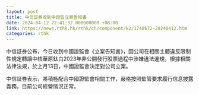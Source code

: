 ```yaml
---
layout: post
title: 中信証券收到中證監立案告知書
date: 2024-04-12 22:41:32.000000000 +08:00
link: https://news.rthk.hk/rthk/ch/component/k2/1748672-20240412.htm
categories: rthk
---
```


中信証券公布，今日收到中國證監會《立案告知書》，因公司在相關主體違反限制性規定轉讓中核華原鈦白2023年非公開發行股票過程中涉嫌違法違規，根據相關法律法規，於上月13日，中國證監會決定對公司立案。

中信証券表示，將積極配合中國證監會相關工作，嚴格按照監管要求履行信息披露義務。目前公司經營情況正常。
